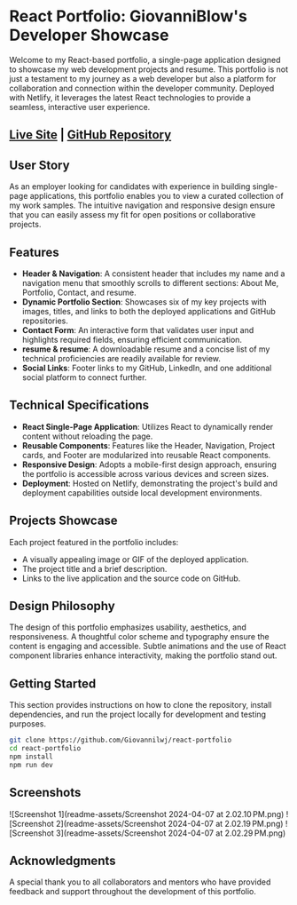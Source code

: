 # React Portfolio: GiovanniBlow's Developer Showcase

Welcome to my React-based portfolio, a single-page application designed to showcase my web development projects and resume. This portfolio is not just a testament to my journey as a web developer but also a platform for collaboration and connection within the developer community. Deployed with Netlify, it leverages the latest React technologies to provide a seamless, interactive user experience.

## [Live Site](https://GiovanniBlow.netlify.app/) | [GitHub Repository](https://github.com/Giovannilwj/react-portfolio)

## User Story

As an employer looking for candidates with experience in building single-page applications, this portfolio enables you to view a curated collection of my work samples. The intuitive navigation and responsive design ensure that you can easily assess my fit for open positions or collaborative projects.

## Features

- **Header & Navigation**: A consistent header that includes my name and a navigation menu that smoothly scrolls to different sections: About Me, Portfolio, Contact, and resume.
- **Dynamic Portfolio Section**: Showcases six of my key projects with images, titles, and links to both the deployed applications and GitHub repositories.
- **Contact Form**: An interactive form that validates user input and highlights required fields, ensuring efficient communication.
- **resume & resume**: A downloadable resume and a concise list of my technical proficiencies are readily available for review.
- **Social Links**: Footer links to my GitHub, LinkedIn, and one additional social platform to connect further.

## Technical Specifications

- **React Single-Page Application**: Utilizes React to dynamically render content without reloading the page.
- **Reusable Components**: Features like the Header, Navigation, Project cards, and Footer are modularized into reusable React components.
- **Responsive Design**: Adopts a mobile-first design approach, ensuring the portfolio is accessible across various devices and screen sizes.
- **Deployment**: Hosted on Netlify, demonstrating the project's build and deployment capabilities outside local development environments.

## Projects Showcase

Each project featured in the portfolio includes:

- A visually appealing image or GIF of the deployed application.
- The project title and a brief description.
- Links to the live application and the source code on GitHub.

## Design Philosophy

The design of this portfolio emphasizes usability, aesthetics, and responsiveness. A thoughtful color scheme and typography ensure the content is engaging and accessible. Subtle animations and the use of React component libraries enhance interactivity, making the portfolio stand out.

## Getting Started

This section provides instructions on how to clone the repository, install dependencies, and run the project locally for development and testing purposes.

```bash
git clone https://github.com/Giovannilwj/react-portfolio
cd react-portfolio
npm install
npm run dev
```
## Screenshots
![Screenshot 1](readme-assets/Screenshot 2024-04-07 at 2.02.10 PM.png)
![Screenshot 2](readme-assets/Screenshot 2024-04-07 at 2.02.19 PM.png)
![Screenshot 3](readme-assets/Screenshot 2024-04-07 at 2.02.29 PM.png)

## Acknowledgments
A special thank you to all collaborators and mentors who have provided feedback and support throughout the development of this portfolio.